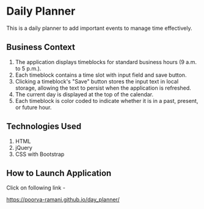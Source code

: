 # Daily Planner 
This is a daily planner to add important events to manage time effectively.

## Business Context

1. The application displays timeblocks for standard business hours (9 a.m. to 5 p.m.).
2. Each timeblock contains a time slot with input field and save button.
3. Clicking a timeblock's "Save" button stores the input text in local storage, allowing the text to persist when the application is refreshed.
4. The current day is displayed at the top of the calendar.
5. Each timeblock is color coded to indicate whether it is in a past, present, or future hour.

## Technologies Used
1. HTML
2. jQuery
3. CSS with Bootstrap


## How to Launch Application
Click on following link -

https://poorva-ramani.github.io/day_planner/
